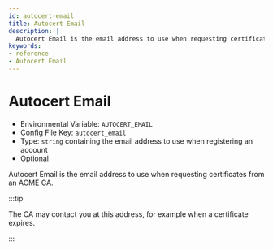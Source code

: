```yaml
---
id: autocert-email
title: Autocert Email
description: |
  Autocert Email is the email address to use when requesting certificates from an ACME CA.
keywords:
- reference
- Autocert Email
---
```



# Autocert Email
- Environmental Variable: `AUTOCERT_EMAIL`
- Config File Key: `autocert_email`
- Type: `string` containing the email address to use when registering an account
- Optional

Autocert Email is the email address to use when requesting certificates from an ACME CA.

:::tip

The CA may contact you at this address, for example when a certificate expires.

:::

